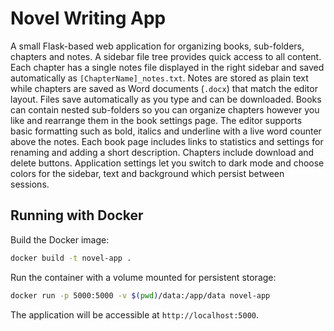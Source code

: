 # Novel Writing App

A small Flask-based web application for organizing books, sub-folders, chapters and notes. A sidebar file tree provides quick access to all content. Each chapter has a single notes file displayed in the right sidebar and saved automatically as `[ChapterName]_notes.txt`. Notes are stored as plain text while chapters are saved as Word documents (`.docx`) that match the editor layout. Files save automatically as you type and can be downloaded. Books can contain nested sub-folders so you can organize chapters however you like and rearrange them in the book settings page. The editor supports basic formatting such as bold, italics and underline with a live word counter above the notes. Each book page includes links to statistics and settings for renaming and adding a short description. Chapters include download and delete buttons. Application settings let you switch to dark mode and choose colors for the sidebar, text and background which persist between sessions.

## Running with Docker

Build the Docker image:

```bash
docker build -t novel-app .
```

Run the container with a volume mounted for persistent storage:

```bash
docker run -p 5000:5000 -v $(pwd)/data:/app/data novel-app
```

The application will be accessible at `http://localhost:5000`.
